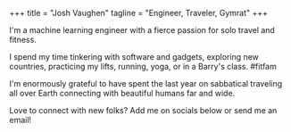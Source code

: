 +++
title = "Josh Vaughen"
tagline = "Engineer, Traveler, Gymrat"
+++

I'm a machine learning engineer with a fierce passion for solo travel and fitness.

I spend my time tinkering with software and gadgets, exploring new countries, practicing my lifts, running, yoga, or in a Barry's class. #fitfam

I'm enormously grateful to have spent the last year on sabbatical traveling all over Earth connecting with beautiful humans far and wide.

Love to connect with new folks? Add me on socials below or send me an email!